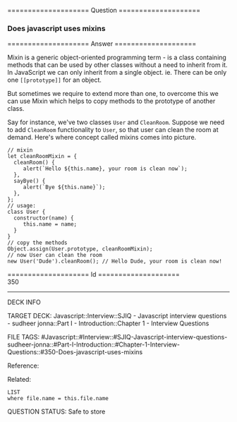 ==================== Question ====================  

### Does javascript uses mixins  

==================== Answer ====================  

Mixin is a generic object-oriented programming term - is a class containing methods that can be used by other classes without a need to inherit from it. In JavaScript we can only inherit from a single object. ie. There can be only one `[[prototype]]` for an object.

But sometimes we require to extend more than one, to overcome this we can use Mixin which helps to copy methods to the prototype of another class.

Say for instance, we've two classes `User` and `CleanRoom`. Suppose we need to add `CleanRoom` functionality to `User`, so that user can clean the room at demand. Here's where concept called mixins comes into picture.

<!-- codeblock-start -->
<pre><code class="hljs language-javascript"><span class="hljs-comment">// mixin</span>
<span class="hljs-keyword">let</span> cleanRoomMixin = {
  <span class="hljs-title function_">cleanRoom</span>(<span class="hljs-params"></span>) {
     <span class="hljs-title function_">alert</span>(<span class="hljs-string">`Hello <span class="hljs-subst">${<span class="hljs-variable language_">this</span>.name}</span>, your room is clean now`</span>);
  },
  <span class="hljs-title function_">sayBye</span>(<span class="hljs-params"></span>) {
     <span class="hljs-title function_">alert</span>(<span class="hljs-string">`Bye <span class="hljs-subst">${<span class="hljs-variable language_">this</span>.name}</span>`</span>);
  },
};
<span class="hljs-comment">// usage:</span>
<span class="hljs-keyword">class</span> <span class="hljs-title class_">User</span> {
  <span class="hljs-title function_">constructor</span>(<span class="hljs-params">name</span>) {
     <span class="hljs-variable language_">this</span>.<span class="hljs-property">name</span> = name;
  }
}
<span class="hljs-comment">// copy the methods</span>
<span class="hljs-title class_">Object</span>.<span class="hljs-title function_">assign</span>(<span class="hljs-title class_">User</span>.<span class="hljs-property"><span class="hljs-keyword">prototype</span></span>, cleanRoomMixin);
<span class="hljs-comment">// now User can clean the room</span>
<span class="hljs-keyword">new</span> <span class="hljs-title class_">User</span>(<span class="hljs-string">'Dude'</span>).<span class="hljs-title function_">cleanRoom</span>(); <span class="hljs-comment">// Hello Dude, your room is clean now!</span>
</code></pre>
<!-- codeblock-end -->

==================== Id ====================  
350

---

DECK INFO

TARGET DECK: Javascript::Interview::SJIQ - Javascript interview questions - sudheer jonna::Part I - Introduction::Chapter 1 - Interview Questions

FILE TAGS: #Javascript::#Interview::#SJIQ-Javascript-interview-questions-sudheer-jonna::#Part-I-Introduction::#Chapter-1-Interview-Questions::#350-Does-javascript-uses-mixins

Reference:

Related:

```dataview
LIST
where file.name = this.file.name
```

QUESTION STATUS: Safe to store
